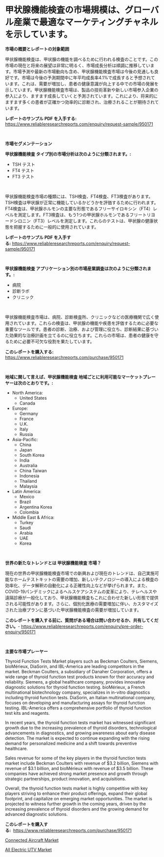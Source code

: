 <p><h1>甲状腺機能検査の市場規模は、グローバル産業で最適なマーケティングチャネルを示しています。</h1></p><p><strong>市場の概要とレポートの対象範囲</strong></p>
<p><p>甲状腺機能検査は、甲状腺の機能を調べるために行われる検査のことです。この市場の現在と将来の展望は非常に明るく、市場成長分析は順調に推移しています。市場予測や最新の市場動向も含め、甲状腺機能検査市場は今後の見通しも良好です。市場は今後の予測期間中に年平均成長率4.1%で成長すると予想されています。これは、需要が増加し、患者の健康意識が向上する中での市場の発展を示しています。甲状腺機能検査市場は、製品の技術革新や新しい市場参入企業の参入により、ますます成長していくと予測されています。これにより、将来的にますます多くの患者が正確かつ効率的に診断され、治療されることが期待されています。</p></p>
<p><strong>レポートのサンプル PDF を入手する:</strong> <a href="https://www.reliableresearchreports.com/enquiry/request-sample/950171">https://www.reliableresearchreports.com/enquiry/request-sample/950171</a></p>
<p>&nbsp;</p>
<p><strong>市場セグメンテーション</strong></p>
<p><strong>甲状腺機能検査 タイプ別の市場分析は次のように分類されます。:</strong></p>
<p><ul><li>TSH テスト</li><li>FT4 テスト</li><li>FT3 テスト</li></ul></p>
<p>&nbsp;</p>
<p><p>甲状腺機能検査市場の種類には、TSH検査、FT4検査、FT3検査があります。TSH検査は甲状腺が正常に機能しているかどうかを評価するために行われます。FT4検査は、甲状腺ホルモンの主要な形態であるフリーサイロキシン（FT4）レベルを測定します。FT3検査は、もう1つの甲状腺ホルモンであるフリートリヨードシロニン（FT3）レベルを測定します。これらのテストは、甲状腺の健康状態を把握するために一般的に使用されています。</p></p>
<p><strong>レポートのサンプル PDF を入手する:</strong>&nbsp;<a href="https://www.reliableresearchreports.com/enquiry/request-sample/950171">https://www.reliableresearchreports.com/enquiry/request-sample/950171</a></p>
<p>&nbsp;</p>
<p><strong> 甲状腺機能検査 アプリケーション別の市場産業調査は次のように分類されます。:</strong></p>
<p><ul><li>病院</li><li>診断ラボ</li><li>クリニック</li></ul></p>
<p>&nbsp;</p>
<p><p>甲状腺機能検査市場は、病院、診断検査所、クリニックなどの医療機関で広く使用されています。これらの検査は、甲状腺の機能や疾患を評価するために必要な重要なツールです。患者の診断、治療、および管理に役立ち、診断結果に基づいた効果的な治療計画を立てるのに役立ちます。これらの市場は、患者の健康を守るために必要不可欠な役割を果たしています。</p></p>
<p><strong>このレポートを購入する:</strong>&nbsp; <a href="https://www.reliableresearchreports.com/purchase/950171">https://www.reliableresearchreports.com/purchase/950171</a></p>
<p>&nbsp;</p>
<p><strong>地域に関して言えば、甲状腺機能検査 地域ごとに利用可能なマーケットプレーヤーは次のとおりです。:</strong></p>
<p><ul>
    <li>
        North America:
        <ul>
            <li>United States</li>
            <li>Canada</li>
        </ul>
    </li>
    <li>
        Europe:
        <ul>
            <li>Germany</li>
            <li>France</li>
            <li>U.K.</li>
            <li>Italy</li>
            <li>Russia</li>
        </ul>
    </li>
    <li>
        Asia-Pacific:
        <ul>
            <li>China</li>
            <li>Japan</li>
            <li>South Korea</li>
            <li>India</li>
            <li>Australia</li>
            <li>China Taiwan</li>
            <li>Indonesia</li>
            <li>Thailand</li>
            <li>Malaysia</li>
        </ul>
    </li>
    <li>
        Latin America:
        <ul>
            <li>Mexico</li>
            <li>Brazil</li>
            <li>Argentina Korea</li>
            <li>Colombia</li>
        </ul>
    </li>
    <li>
        Middle East & Africa:
        <ul>
            <li>Turkey</li>
            <li>Saudi</li>
            <li>Arabia</li>
            <li>UAE</li>
            <li>Korea</li>
        </ul>
    </li>
    </ul></p>
<p>&nbsp;</p>
<p><strong>世界の新たなトレンドとは 甲状腺機能検査 市場？</strong></p>
<p><p>現在の世界の甲状腺機能検査市場での新興および現在のトレンドは、自己実施可能なホームテストキットの需要の増加、新しいテクノロジーの導入による検査の効率化、データ解釈の自動化による正確性向上などが挙げられます。また、COVID-19パンデミックによるヘルスケアシステムの変革により、テレヘルスや遠隔診療が一般化しており、甲状腺機能検査もこれに合わせた新しい形態で提供される可能性があります。さらに、個別化医療の需要増加に伴い、カスタマイズされた治療プランに基づいた甲状腺機能検査の需要が増加しています。</p></p>
<p><strong>このレポートを購入する前に、質問がある場合は問い合わせるか、共有してください。</strong>- <a href="https://www.reliableresearchreports.com/enquiry/pre-order-enquiry/950171">https://www.reliableresearchreports.com/enquiry/pre-order-enquiry/950171</a></p>
<p>&nbsp;</p>
<p><strong>主要な市場プレーヤー</strong></p>
<p><p>Thyroid Function Tests Market players such as Beckman Coulters, Siemens, bioMérieux, DiaSorin, and IBL-America are leading competitors in the market. Beckman Coulters, a subsidiary of Danaher Corporation, offers a wide range of thyroid function test products known for their accuracy and reliability. Siemens, a global healthcare company, provides innovative diagnostic solutions for thyroid function testing. bioMérieux, a French multinational biotechnology company, specializes in in-vitro diagnostics including thyroid function tests. DiaSorin, an Italian multinational company, focuses on developing and manufacturing assays for thyroid function testing. IBL-America offers a comprehensive portfolio of thyroid function test kits and reagents.</p><p>In recent years, the thyroid function tests market has witnessed significant growth due to the increasing prevalence of thyroid disorders, technological advancements in diagnostics, and growing awareness about early disease detection. The market is expected to continue expanding with the rising demand for personalized medicine and a shift towards preventive healthcare.</p><p>Sales revenue for some of the key players in the thyroid function tests market include Beckman Coulters with revenue of $3.2 billion, Siemens with revenue of $3.1 billion, and bioMérieux with revenue of $3.5 billion. These companies have achieved strong market presence and growth through strategic partnerships, product innovation, and acquisitions.</p><p>Overall, the thyroid function tests market is highly competitive with key players striving to enhance their product offerings, expand their global footprint, and capitalize on emerging market opportunities. The market is projected to witness further growth in the coming years, driven by the increasing prevalence of thyroid disorders and the growing demand for advanced diagnostic solutions.</p></p>
<p><strong>このレポートを購入する:</strong>&nbsp;&nbsp;<a href="https://www.reliableresearchreports.com/purchase/950171">https://www.reliableresearchreports.com/purchase/950171</a></p>
<p><p><a href="https://circular-yam-9b9.notion.site/Connected-Aircraft-Market-Size-Share-Trends-Analysis-Report-By-Material-By-Type-By-End-user-By-2ccdb881fa594dc2b686ab14f326c38e">Connected Aircraft Market</a></p><p><a href="https://cedar-agate-3da.notion.site/All-Electric-UTV-Market-Size-Growing-and-Forecasted-for-period-from-2024-2031-and-provides-complet-65f784f2aff14e5dacf596595f6b3598">All Electric UTV Market</a></p></p>